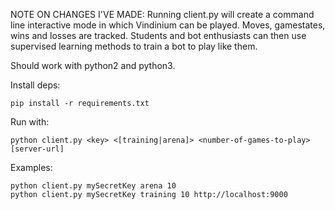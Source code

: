 NOTE ON CHANGES I'VE MADE: Running client.py will create a command line interactive mode in which Vindinium can be played.  Moves, gamestates, wins and losses are tracked.  Students and bot enthusiasts can then use supervised learning methods to train a bot to play like them.

Should work with python2 and python3.

Install deps:

    pip install -r requirements.txt

Run with:

    python client.py <key> <[training|arena]> <number-of-games-to-play> [server-url]

Examples:

    python client.py mySecretKey arena 10
    python client.py mySecretKey training 10 http://localhost:9000
